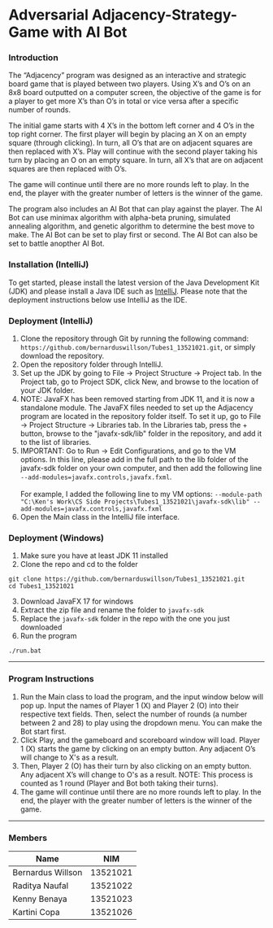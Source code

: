 # Adversarial Adjacency-Strategy-Game with AI Bot

### Introduction
The “Adjacency” program was designed as an interactive and strategic board game that is played between two players. Using X’s and O’s on an 8x8 board outputted on a computer screen, the objective of the game is for a player to get more X’s than O’s in total or vice versa after a specific number of rounds.

The initial game starts with 4 X’s in the bottom left corner and 4 O’s in the top right corner.  The first player will begin by placing an X on an empty square (through clicking).  In turn, all O’s that are on adjacent squares are then replaced with X’s.  Play will continue with the second player taking his turn by placing an O on an empty square.  In turn, all X’s that are on adjacent squares are then replaced with O’s.

The game will continue until there are no more rounds left to play.  In the end, the player with the greater number of letters is the winner of the game.

The program also includes an AI Bot that can play against the player. The AI Bot can use minimax algorithm with alpha-beta pruning, simulated annealing algorithm, and genetic algorithm to determine the best move to make. The AI Bot can be set to play first or second. The AI Bot can also be set to battle anopther AI Bot.


### Installation (IntelliJ)
To get started, please install the latest version of the Java Development Kit (JDK) and please install a Java IDE such as <a href="https://www.jetbrains.com/idea/">IntelliJ</a>. Please note that the deployment instructions below use IntelliJ as the IDE.


### Deployment (IntelliJ)
1. Clone the repository through Git by running the following command:<br>
`https://github.com/bernarduswillson/Tubes1_13521021.git`, or simply download the repository.
2. Open the repository folder through IntelliJ.
3. Set up the JDK by going to File -> Project Structure -> Project tab. In the Project tab, go to Project SDK, click New, and browse to the location of your JDK folder.
4. NOTE: JavaFX has been removed starting from JDK 11, and it is now a standalone module. The JavaFX files needed to set up the Adjacency program are located in the repository folder itself. To set it up, go to File -> Project Structure -> Libraries tab.  In the Libraries tab, press the + button, browse to the "javafx-sdk/lib" folder in the repository, and add it to the list of libraries.
5. IMPORTANT: Go to Run -> Edit Configurations, and go to the VM options. In this line, please add in the full path to the lib folder of the javafx-sdk folder on your own computer, and then add the following line <br> `--add-modules=javafx.controls,javafx.fxml`.<br><br> 
For example, I added the following line to my VM options: `--module-path "C:\Ken's Work\CS Side Projects\Tubes1_13521021\javafx-sdk\lib" --add-modules=javafx.controls,javafx.fxml`
6. Open the Main class in the IntelliJ file interface.

### Deployment (Windows)
1. Make sure you have at least JDK 11 installed
2. Clone the repo and cd to the folder
```
git clone https://github.com/bernarduswillson/Tubes1_13521021.git
cd Tubes1_13521021
```
3. Download JavaFX 17 for windows
4. Extract the zip file and rename the folder to `javafx-sdk`
5. Replace the `javafx-sdk` folder in the repo with the one you just downloaded
6. Run the program
```
./run.bat
```

<hr>

### Program Instructions
1. Run the Main class to load the program, and the input window below will pop up. Input the names of Player 1 (X) and Player 2 (O) into their respective text fields.
Then, select the number of rounds (a number between 2 and 28) to play using the dropdown menu.
You can make the Bot start first.
2. Click Play, and the gameboard and scoreboard window will load. Player 1 (X) starts the game by clicking on an empty button. Any adjacent O’s will change to X's as a result. 
3. Then, Player 2 (O) has their turn by also clicking on an empty button. Any adjacent X’s will change to O's as a result. NOTE: This process is counted as 1 round (Player and Bot both taking their turns).
4. The game will continue until there are no more rounds left to play. In the end, the player with the greater number of letters is the winner of the game.
<hr>

### Members

| Name | NIM |
| --- | --- |
| Bernardus Willson | 13521021 |
| Raditya Naufal | 13521022 |
| Kenny Benaya | 13521023 |
| Kartini Copa | 13521026 |






